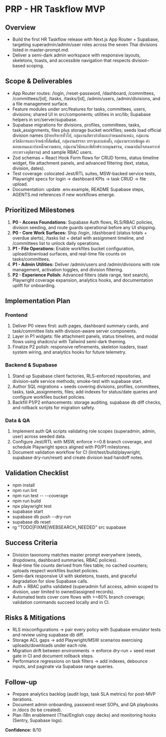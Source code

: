 ﻿# PRP - HR Taskflow MVP

## Overview
- Build the first HR Taskflow release with Next.js App Router + Supabase, targeting superadmin/admin/user roles across the seven Thai divisions listed in master-prompt.md.
- Deliver a semi-dark admin workspace with responsive layouts, skeletons, toasts, and accessible navigation that respects division-based scoping.

## Scope & Deliverables
- App Router routes: /login, /reset-password, /dashboard, /committees, /committees/[id], /tasks, /tasks/[id], /admin/users, /admin/divisions, and a file management surface.
- Feature modules under src/features for tasks, committees, users, divisions; shared UI in src/components; utilities in src/lib; Supabase helpers in src/server/supabase.
- Supabase migrations for divisions, profiles, committees, tasks, task_assignments, files plus storage bucket workfiles; seeds load official division names (ฝ่ายบริหารทั่วไป, กลุ่มงานอัตรากำลังและกำหนดตำแหน่ง, กลุ่มงานสวัสดิการและเจ้าหน้าที่สัมพันธ์, กลุ่มงานสรรหา บรรจุและแต่งตั้ง, กลุ่มงานระบบข้อมูล ค่าตอบแทนและบำเหน็จความชอบ, กลุ่มงานวินัยและพิทักษ์ระบบคุณธรรม, งานฌาปนกิจสงเคราะห์ กระทรวงยุติธรรม) and sample RBAC users.
- Zod schemas + React Hook Form flows for CRUD forms, status timeline widget, file attachment panels, and advanced filtering (text, status, division, dates).
- Test coverage: colocated Jest/RTL suites, MSW-backed service tests, Playwright specs for login -> dashboard KPIs -> task CRUD -> file upload.
- Documentation: update .env.example, README Supabase steps, AGENTS.md references if new workflows emerge.

## Prioritized Milestones
1. **P0 - Access Foundations:** Supabase Auth flows, RLS/RBAC policies, division seeding, and route guards operational before any UI shipping.
2. **P0 - Core Work Surfaces:** Ship /login, /dashboard (status totals + overdue alerts), /tasks list + detail with assignment timeline, and /committees list to unlock daily operations.
3. **P1 - File Operations:** Enable workfiles bucket configuration, upload/download surfaces, and real-time file counts on tasks/committees.
4. **P1 - Admin Utilities:** Deliver /admin/users and /admin/divisions with role management, activation toggles, and division filtering.
5. **P2 - Experience Polish:** Advanced filters (date range, text search), Playwright coverage expansion, analytics hooks, and documentation uplift for onboarding.

## Implementation Plan
### Frontend
1. Deliver P0 views first: auth pages, dashboard summary cards, and task/committee lists with division-aware server components.
2. Layer in P1 widgets: file attachment panels, status timelines, and modal flows using shadcn/ui with Tailwind semi-dark theming.
3. Finalize P2 polish: responsive refinements, skeleton loaders, toast system wiring, and analytics hooks for future telemetry.

### Backend & Supabase
1. Stand up Supabase client factories, RLS-enforced repositories, and division-safe service methods; smoke-test with supabase start.
2. Author SQL migrations + seeds covering divisions, profiles, committees, tasks, task_assignments, files; add indexes for status/date queries and configure workfiles bucket policies.
3. Backfill P1/P2 enhancements: storage auditing, supabase db diff checks, and rollback scripts for migration safety.

### Data & QA
1. Implement auth QA scripts validating role scopes (superadmin, admin, user) across seeded data.
2. Configure Jest/RTL with MSW, enforce >=0.8 branch coverage, and schedule Playwright specs aligned with P0/P1 milestones.
3. Document validation workflow for CI (lint/test/build/playwright, supabase dry-run/reset) and create division lead handoff notes.

## Validation Checklist
- npm install
- npm run lint
- npm run test -- --coverage
- npm run build
- npx playwright test
- supabase start
- supabase db push --dry-run
- supabase db reset
- rg "TODO|FIXME|WEBSEARCH_NEEDED" src supabase

## Success Criteria
- Division taxonomy matches master prompt everywhere (seeds, dropdowns, dashboard summaries, RBAC policies).
- Real-time file counts derived from files table; no cached counters; uploads respect workfiles bucket policies.
- Semi-dark responsive UI with skeletons, toasts, and graceful degradation for slow Supabase calls.
- Auth + RBAC paths validated (superadmin full access, admin scoped to division, user limited to owned/assigned records).
- Automated tests cover core flows with >=80% branch coverage; validation commands succeed locally and in CI.

## Risks & Mitigations
- RLS misconfigurations -> pair every policy with Supabase emulator tests and review using supabase db diff.
- Storage ACL gaps -> add Playwright/MSW scenarios exercising uploads/downloads under each role.
- Migration drift between environments -> enforce dry-run + seed reset gate in CI and document rollback steps.
- Performance regressions on task filters -> add indexes, debounce inputs, and paginate via Supabase range queries.

## Follow-up
- Prepare analytics backlog (audit logs, task SLA metrics) for post-MVP iterations.
- Document admin onboarding, password reset SOPs, and QA playbooks in /docs (to be created).
- Plan i18n enablement (Thai/English copy decks) and monitoring hooks (Sentry, Supabase logs).

**Confidence:** 8/10
